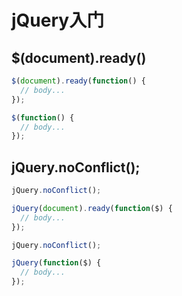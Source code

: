 # jQuery入门

## $(document).ready()

```javascript
$(document).ready(function() {
  // body...
});
```

```javascript
$(function() {
  // body...
});
```

## jQuery.noConflict();

```javascript
jQuery.noConflict();

jQuery(document).ready(function($) {
  // body...
});
```

```javascript
jQuery.noConflict();

jQuery(function($) {
  // body...
});
```